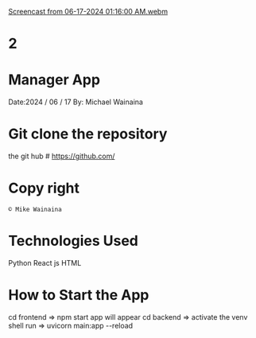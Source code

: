 [Screencast from 06-17-2024 01:16:00 AM.webm](https://github.com/mikewainaina/Manager-App/assets/162094676/61493eb4-bafe-4300-ae43-a08fecc11e93)
# 2

# Manager App
  Date:2024 / 06 / 17
  By: Michael Wainaina

  # Git clone the repository
   the git hub # https://github.com/ 

  # Copy right
    © Mike Wainaina
# Technologies Used
 Python
 React js
 HTML

# How to Start the App
  cd frontend => npm start app will appear
  cd backend => activate the venv shell 
  run => uvicorn main:app --reload
